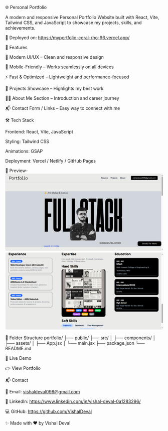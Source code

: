 🌐 Personal Portfolio

A modern and responsive Personal Portfolio Website built with React, Vite, Tailwind CSS, and JavaScript to showcase my projects, skills, and achievements.

🚀 Deployed on: https://myportfolio-coral-rho-96.vercel.app/

📌 Features

🎨 Modern UI/UX – Clean and responsive design

📱 Mobile-Friendly – Works seamlessly on all devices

⚡ Fast & Optimized – Lightweight and performance-focused

📂 Projects Showcase – Highlights my best work

🧑‍💻 About Me Section – Introduction and career journey

📬 Contact Form / Links – Easy way to connect with me

🛠️ Tech Stack

Frontend: React, Vite, JavaScript

Styling: Tailwind CSS

Animations: GSAP

Deployment: Vercel / Netlify / GitHub Pages

📸 Preview-
![alt text](image.png)
![alt text](image-1.png)

📂 Folder Structure
portfolio/
├── public/
├── src/
│   ├── components/
│   ├── assets/
│   ├── App.jsx
│   └── main.jsx
├── package.json
└── README.md

🔗 Live Demo

👉 View Portfolio

📬 Contact

📧 Email: vishaldeval098@gmail.com

🔗 LinkedIn: https://www.linkedin.com/in/vishal-deval-0a1283296/

💻 GitHub: https://github.com/VishalDeval

✨ Made with ❤️ by Vishal Deval